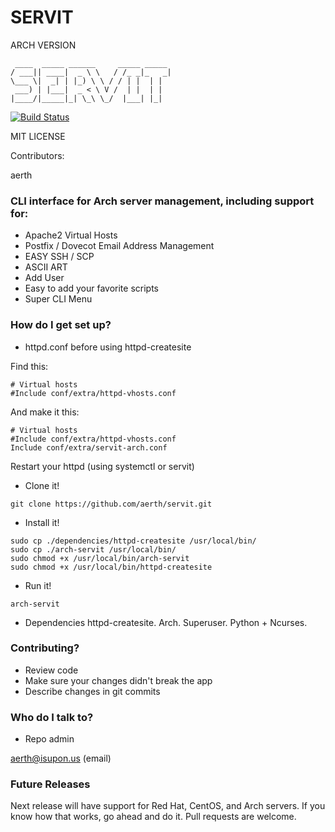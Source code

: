 # SERVIT #

ARCH VERSION
```
 ____  _____ ______     _____ _____
/ ___|| ____|  _ \ \   / /_ _|_   _|
\___ \|  _| | |_) \ \ / / | |  | |  
 ___) | |___|  _ < \ V /  | |  | |  
|____/|_____|_| \_\ \_/  |___| |_|  

```
[![Build Status](https://travis-ci.org/aerth/arch-servit.svg)](https://travis-ci.org/aerth/arch-servit)

MIT LICENSE

Contributors:

aerth

### CLI interface for Arch server management, including support for: ###

* Apache2 Virtual Hosts
* Postfix / Dovecot Email Address Management
* EASY SSH / SCP
* ASCII ART
* Add User
* Easy to add your favorite scripts
* Super CLI Menu


### How do I get set up? ###




* httpd.conf before using httpd-createsite

Find this:
```
# Virtual hosts
#Include conf/extra/httpd-vhosts.conf
```

And make it this:
```
# Virtual hosts
#Include conf/extra/httpd-vhosts.conf
Include conf/extra/servit-arch.conf
```

Restart your httpd (using systemctl or servit)

* Clone it!
```
git clone https://github.com/aerth/servit.git

```


* Install it!


```
sudo cp ./dependencies/httpd-createsite /usr/local/bin/
sudo cp ./arch-servit /usr/local/bin/
sudo chmod +x /usr/local/bin/arch-servit
sudo chmod +x /usr/local/bin/httpd-createsite

```

* Run it!

```
arch-servit
```

* Dependencies
httpd-createsite. Arch. Superuser. Python + Ncurses.


### Contributing? ###

* Review code
* Make sure your changes didn't break the app
* Describe changes in git commits

### Who do I talk to? ###

* Repo admin

aerth@isupon.us (email)

### Future Releases ###

Next release will have support for Red Hat, CentOS, and Arch servers.
If you know how that works, go ahead and do it. Pull requests are welcome.
